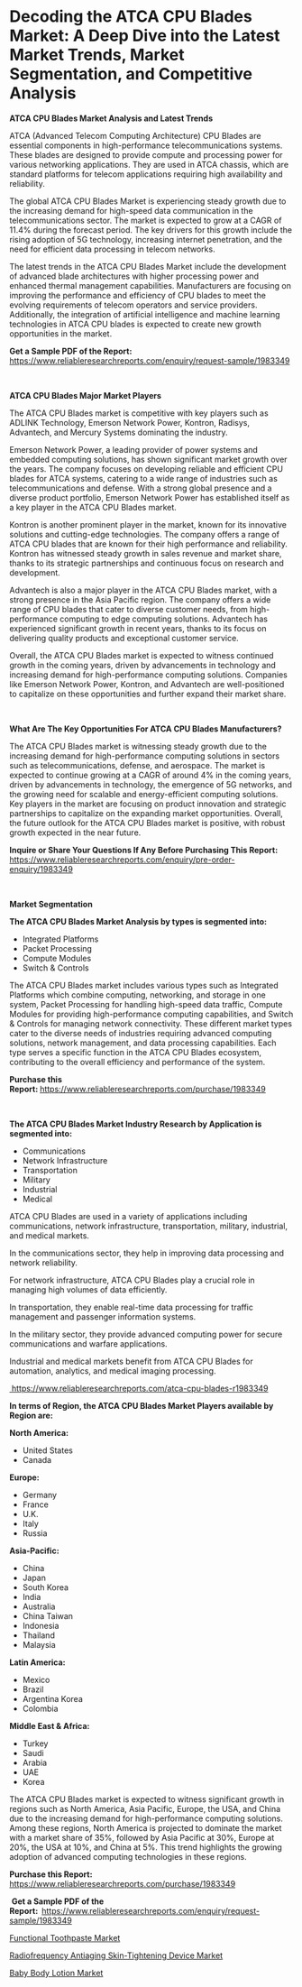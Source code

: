 <p><h1>Decoding the ATCA CPU Blades Market: A Deep Dive into the Latest Market Trends, Market Segmentation, and Competitive Analysis</h1></p><p><strong>ATCA CPU Blades Market Analysis and Latest Trends</strong></p>
<p><p>ATCA (Advanced Telecom Computing Architecture) CPU Blades are essential components in high-performance telecommunications systems. These blades are designed to provide compute and processing power for various networking applications. They are used in ATCA chassis, which are standard platforms for telecom applications requiring high availability and reliability.</p><p>The global ATCA CPU Blades Market is experiencing steady growth due to the increasing demand for high-speed data communication in the telecommunications sector. The market is expected to grow at a CAGR of 11.4% during the forecast period. The key drivers for this growth include the rising adoption of 5G technology, increasing internet penetration, and the need for efficient data processing in telecom networks.</p><p>The latest trends in the ATCA CPU Blades Market include the development of advanced blade architectures with higher processing power and enhanced thermal management capabilities. Manufacturers are focusing on improving the performance and efficiency of CPU blades to meet the evolving requirements of telecom operators and service providers. Additionally, the integration of artificial intelligence and machine learning technologies in ATCA CPU blades is expected to create new growth opportunities in the market.</p></p>
<p><strong>Get a Sample PDF of the Report:&nbsp;</strong> <a href="https://www.reliableresearchreports.com/enquiry/request-sample/1983349">https://www.reliableresearchreports.com/enquiry/request-sample/1983349</a></p>
<p>&nbsp;</p>
<p><strong>ATCA CPU Blades Major Market Players</strong></p>
<p><p>The ATCA CPU Blades market is competitive with key players such as ADLINK Technology, Emerson Network Power, Kontron, Radisys, Advantech, and Mercury Systems dominating the industry. </p><p>Emerson Network Power, a leading provider of power systems and embedded computing solutions, has shown significant market growth over the years. The company focuses on developing reliable and efficient CPU blades for ATCA systems, catering to a wide range of industries such as telecommunications and defense. With a strong global presence and a diverse product portfolio, Emerson Network Power has established itself as a key player in the ATCA CPU Blades market.</p><p>Kontron is another prominent player in the market, known for its innovative solutions and cutting-edge technologies. The company offers a range of ATCA CPU blades that are known for their high performance and reliability. Kontron has witnessed steady growth in sales revenue and market share, thanks to its strategic partnerships and continuous focus on research and development.</p><p>Advantech is also a major player in the ATCA CPU Blades market, with a strong presence in the Asia Pacific region. The company offers a wide range of CPU blades that cater to diverse customer needs, from high-performance computing to edge computing solutions. Advantech has experienced significant growth in recent years, thanks to its focus on delivering quality products and exceptional customer service.</p><p>Overall, the ATCA CPU Blades market is expected to witness continued growth in the coming years, driven by advancements in technology and increasing demand for high-performance computing solutions. Companies like Emerson Network Power, Kontron, and Advantech are well-positioned to capitalize on these opportunities and further expand their market share.</p></p>
<p>&nbsp;</p>
<p><strong>What Are The Key Opportunities For ATCA CPU Blades Manufacturers?</strong></p>
<p><p>The ATCA CPU Blades market is witnessing steady growth due to the increasing demand for high-performance computing solutions in sectors such as telecommunications, defense, and aerospace. The market is expected to continue growing at a CAGR of around 4% in the coming years, driven by advancements in technology, the emergence of 5G networks, and the growing need for scalable and energy-efficient computing solutions. Key players in the market are focusing on product innovation and strategic partnerships to capitalize on the expanding market opportunities. Overall, the future outlook for the ATCA CPU Blades market is positive, with robust growth expected in the near future.</p></p>
<p><strong>Inquire or Share Your Questions If Any Before Purchasing This Report:</strong> <a href="https://www.reliableresearchreports.com/enquiry/pre-order-enquiry/1983349">https://www.reliableresearchreports.com/enquiry/pre-order-enquiry/1983349</a></p>
<p>&nbsp;</p>
<p><strong>Market Segmentation</strong></p>
<p><strong>The ATCA CPU Blades Market Analysis by types is segmented into:</strong></p>
<p><ul><li>Integrated Platforms</li><li>Packet Processing</li><li>Compute Modules</li><li>Switch & Controls</li></ul></p>
<p><p>The ATCA CPU Blades market includes various types such as Integrated Platforms which combine computing, networking, and storage in one system, Packet Processing for handling high-speed data traffic, Compute Modules for providing high-performance computing capabilities, and Switch & Controls for managing network connectivity. These different market types cater to the diverse needs of industries requiring advanced computing solutions, network management, and data processing capabilities. Each type serves a specific function in the ATCA CPU Blades ecosystem, contributing to the overall efficiency and performance of the system.</p></p>
<p><strong>Purchase this Report:&nbsp;</strong><a href="https://www.reliableresearchreports.com/purchase/1983349">https://www.reliableresearchreports.com/purchase/1983349</a></p>
<p>&nbsp;</p>
<p><strong>The ATCA CPU Blades Market Industry Research by Application is segmented into:</strong></p>
<p><ul><li>Communications</li><li>Network Infrastructure</li><li>Transportation</li><li>Military</li><li>Industrial</li><li>Medical</li></ul></p>
<p><p>ATCA CPU Blades are used in a variety of applications including communications, network infrastructure, transportation, military, industrial, and medical markets. </p><p>In the communications sector, they help in improving data processing and network reliability. </p><p>For network infrastructure, ATCA CPU Blades play a crucial role in managing high volumes of data efficiently. </p><p>In transportation, they enable real-time data processing for traffic management and passenger information systems.</p><p>In the military sector, they provide advanced computing power for secure communications and warfare applications. </p><p>Industrial and medical markets benefit from ATCA CPU Blades for automation, analytics, and medical imaging processing.</p></p>
<p><a href="https://www.reliableresearchreports.com/atca-cpu-blades-r1983349">&nbsp;https://www.reliableresearchreports.com/atca-cpu-blades-r1983349</a></p>
<p><strong>In terms of Region, the ATCA CPU Blades Market Players available by Region are:</strong></p>
<p>
    <p> <strong> North America: </strong>
        <ul>
            <li>United States</li>
            <li>Canada</li>
        </ul>
        </p> 
    <p> <strong> Europe: </strong>
        <ul>
            <li>Germany</li>
            <li>France</li>
            <li>U.K.</li>
            <li>Italy</li>
            <li>Russia</li>
        </ul>
        </p> 
    <p> <strong> Asia-Pacific: </strong>
        <ul>
            <li>China</li>
            <li>Japan</li>
            <li>South Korea</li>
            <li>India</li>
            <li>Australia</li>
            <li>China Taiwan</li>
            <li>Indonesia</li>
            <li>Thailand</li>
            <li>Malaysia</li>
        </ul>
        </p> 
    <p> <strong> Latin America: </strong>
        <ul>
            <li>Mexico</li>
            <li>Brazil</li>
            <li>Argentina Korea</li>
            <li>Colombia</li>
        </ul>
        </p> 
    <p> <strong> Middle East & Africa: </strong>
        <ul>
            <li>Turkey</li>
            <li>Saudi</li>
            <li>Arabia</li>
            <li>UAE</li>
            <li>Korea</li>
        </ul>
    </p>
    </p>
<p><p>The ATCA CPU Blades market is expected to witness significant growth in regions such as North America, Asia Pacific, Europe, the USA, and China due to the increasing demand for high-performance computing solutions. Among these regions, North America is projected to dominate the market with a market share of 35%, followed by Asia Pacific at 30%, Europe at 20%, the USA at 10%, and China at 5%. This trend highlights the growing adoption of advanced computing technologies in these regions.</p></p>
<p><strong>Purchase this Report: </strong><a href="https://www.reliableresearchreports.com/purchase/1983349">https://www.reliableresearchreports.com/purchase/1983349</a></p>
<p>&nbsp;<strong>Get a Sample PDF of the Report:&nbsp;&nbsp;</strong><a href="https://www.reliableresearchreports.com/enquiry/request-sample/1983349">https://www.reliableresearchreports.com/enquiry/request-sample/1983349</a></p>
<p><strong></strong></p>
<p><p><a href="https://github.com/ruddyyedelwadw/Market-Research-Report-List-3/blob/main/functional-toothpaste-market.md">Functional Toothpaste Market</a></p><p><a href="https://github.com/lorenzaSchmeler/Market-Research-Report-List-2/blob/main/radiofrequency-antiaging-skin-tightening-device-market.md">Radiofrequency Antiaging Skin-Tightening Device Market</a></p><p><a href="https://github.com/AdrianaPaucek2023/Market-Research-Report-List-2/blob/main/baby-body-lotion-market.md">Baby Body Lotion Market</a></p></p>
